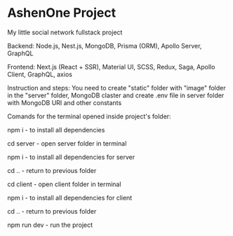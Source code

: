 # AshenOne Project

My little social network fullstack project

Backend: Node.js, Nest.js, MongoDB, Prisma (ORM), Apollo Server, GraphQL

Frontend: Next.js (React + SSR), Material UI, SCSS, Redux, Saga, Apollo Client, GraphQL, axios

Instruction and steps:
You need to create "static" folder with "image" folder in the "server" folder, 
MongoDB claster and create .env file in server folder with MongoDB URI and other constants

Comands for the terminal opened inside project's folder:

npm i - to install all dependencies

cd server - open server folder in terminal

npm i - to install all dependencies for server

cd .. - return to previous folder

cd client - open client folder in terminal

npm i - to install all dependencies for client

cd .. - return to previous folder

npm run dev - run the project
